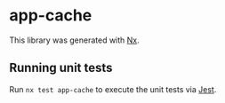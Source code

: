 # app-cache

This library was generated with [Nx](https://nx.dev).

## Running unit tests

Run `nx test app-cache` to execute the unit tests via [Jest](https://jestjs.io).
